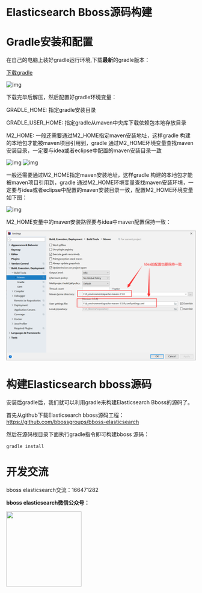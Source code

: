 # Elasticsearch Bboss源码构建

# Gradle安装和配置

在自己的电脑上装好gradle运行环境,下载**最新**的gradle版本：

[下载gradle](https://gradle.org/releases) 

![img](images/gradle.png)

下载完毕后解压，然后配置好gradle环境变量： 

GRADLE_HOME:  指定gradle安装目录

GRADLE_USER_HOME: 指定gradle从maven中央库下载依赖包本地存放目录 

M2_HOME: 一般还需要通过M2_HOME指定maven安装地址，这样gradle 构建的本地包才能被maven项目引用到，gradle 通过M2_HOME环境变量查找maven安装目录，一定要与idea或者eclipse中配置的maven安装目录一致

![img](http://dl2.iteye.com/upload/attachment/0121/1503/e9a82561-3edf-3dd9-a6c1-b4676817a398.png)
![img](http://dl2.iteye.com/upload/attachment/0121/1507/7f1c4f3b-783d-37bb-b7f4-274ea693b76a.png)

一般还需要通过M2_HOME指定maven安装地址，这样gradle 构建的本地包才能被maven项目引用到，gradle 通过M2_HOME环境变量查找maven安装环境，一定要与idea或者eclipse中配置的maven安装目录一致，配置M2_HOME环境变量如下图： 

![img](http://dl2.iteye.com/upload/attachment/0128/6041/40647d96-5017-3a8d-a7db-b7ba7b099463.jpg)

M2_HOME变量中的maven安装路径要与idea中maven配置保持一致：

![image-20200510093315247](images/maven-idea.png)

# 构建Elasticsearch bboss源码

安装后gradle后，我们就可以利用gradle来构建Elasticsearch Bboss的源码了。

首先从github下载Elasticsearch bboss源码工程： https://github.com/bbossgroups/bboss-elasticsearch

然后在源码根目录下面执行gradle指令即可构建bboss 源码：

```
gradle install
```

# 开发交流



bboss elasticsearch交流：166471282

**bboss elasticsearch微信公众号：**

<img src="https://static.oschina.net/uploads/space/2017/0617/094201_QhWs_94045.jpg"  height="200" width="200">



